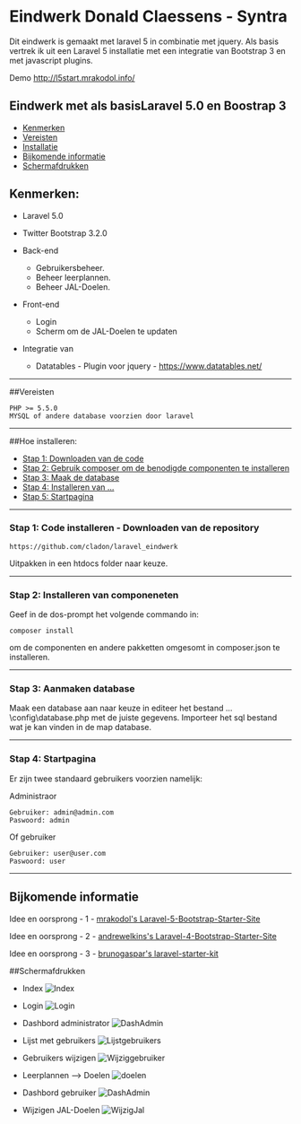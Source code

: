# Eindwerk Donald Claessens - Syntra

Dit eindwerk is gemaakt met laravel 5 in combinatie met jquery. Als basis vertrek ik uit een Laravel 5 installatie met een integratie van Bootstrap 3 en met javascript plugins.

Demo  http://l5start.mrakodol.info/

## Eindwerk met als basisLaravel 5.0 en Boostrap 3
* [Kenmerken](#feature1)
* [Vereisten](#feature2)
* [Installatie](#feature3)
* [Bijkomende informatie](#feature4)
* [Schermafdrukken](#feature5)

<a name="feature1"></a>
## Kenmerken:
* Laravel 5.0
* Twitter Bootstrap 3.2.0

* Back-end

	* Gebruikersbeheer.
	* Beheer leerplannen.
	* Beheer JAL-Doelen.

* Front-end

	* Login
	* Scherm om de JAL-Doelen te updaten

* Integratie van 

	* Datatables - Plugin voor jquery - https://www.datatables.net/

-----
<a name="feature2"></a>
##Vereisten

	PHP >= 5.5.0
    MYSQL of andere database voorzien door laravel
-----
<a name="feature3"></a>
##Hoe installeren:
* [Stap 1: Downloaden van de code](#step1)
* [Stap 2: Gebruik composer om de benodigde componenten te installeren](#step2)
* [Stap 3: Maak de database](#step3)
* [Stap 4: Installeren van ...](#step4)
* [Stap 5: Startpagina](#step5)

-----
<a name="step1"></a>
### Stap 1: Code installeren - Downloaden van de  repository

    https://github.com/cladon/laravel_eindwerk

Uitpakken in een htdocs folder naar keuze.

-----
<a name="step2"></a>
### Stap 2: Installeren van componeneten 

Geef in de dos-prompt het volgende commando in:

    composer install
    
om de componenten en andere pakketten omgesomt in composer.json te installeren.

-----
<a name="step3"></a>
### Stap 3: Aanmaken database

Maak een database aan naar keuze in editeer het bestand ... \config\database.php met de juiste gegevens. Importeer het sql bestand wat je kan vinden in de map database.

-----

<a name="step4"></a>
### Stap 4: Startpagina

Er zijn twee standaard gebruikers voorzien namelijk:

Administraor

    Gebruiker: admin@admin.com
    Paswoord: admin
    
Of gebruiker

    Gebruiker: user@user.com
    Paswoord: user

-----
<a name="feature4"></a>
## Bijkomende informatie

Idee en oorsprong - 1 - [mrakodol's Laravel-5-Bootstrap-Starter-Site](https://github.com/mrakodol/Laravel-5-Bootstrap-3-Starter-Site)

Idee en oorsprong - 2 - [andrewelkins's Laravel-4-Bootstrap-Starter-Site](https://github.com/andrewelkins/Laravel-4-Bootstrap-Starter-Site)

Idee en oorsprong - 3 - [brunogaspar's laravel-starter-kit](https://github.com/brunogaspar/laravel-starter-kit)


<a name="feature5"></a>
##Schermafdrukken
* Index
![Index](http://i62.tinypic.com/6jev43.jpg)

* Login 
![Login](http://i58.tinypic.com/517j0o.jpg)

* Dashbord administrator
![DashAdmin](http://i61.tinypic.com/alno0o.jpg)

* Lijst met gebruikers
![Lijstgebruikers](http://i57.tinypic.com/14jtbbm.jpg)

* Gebruikers wijzigen
![Wijziggebruiker](http://i60.tinypic.com/zkshtf.jpg)

* Leerplannen --> Doelen
![doelen](http://i57.tinypic.com/69njv6.jpg)

* Dashbord gebruiker
![DashAdmin](http://i62.tinypic.com/ayx82o.jpg)

* Wijzigen JAL-Doelen
![WijzigJal](http://i58.tinypic.com/x3v9jo.jpg)